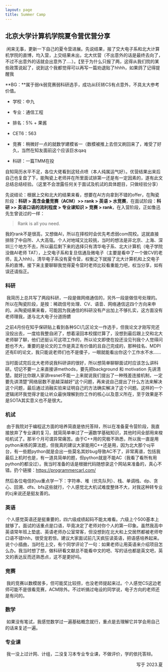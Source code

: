 ```yaml
---
layout: page
title: Summer Camp
---
```


## 北京大学计算机学院夏令营优营分享

&nbsp;闲来无事，更新一下自己的夏令营进展。先说结果，报了交大电子系和北大计算机学院的直博，均入营，上交结果未出，北大优营（不出意外的话是最终去向了，不过不出意外的话就会出意外了....）。【至于为什么只报了两，这得从我们院的某些政策说起了，说到这个我都觉得可以再写一篇劝退贴了hhhh，如果鸽了记得提醒我

**BG：**属于弱rk弱竞赛弱科研选手，成功从EE转CS有点意外，不具太大参考价值。

* 学校：中九

* 专业：通信工程

* 排名：5% + 果酱

* CET6：563

* 竞赛：稍微好一点的就数学建模省一（数模被推上去但又刷回来了，难受了好久，当然在知友面前这个应该巨水qaq

* 科研：一篇TMM在投

自知简历水平不足，各位大佬看到这轻点喷（本人纯属运气好）。优营结果出来后自己也复盘了下，能陶瓷上老师并在所里面试排第一还是有一定因素的，遂有此文总结总结经验。（这里不会泄露任何关于面试及机试的具体题目，只做经验分享）

先说结论：根据上交和北大的结果来看，想要在AI方向拿到不错的offer，在陶瓷阶段：**科研 > 高含金量竞赛（ACM）>>  rank > 英语 > 水竞赛**，在面试阶段：**科研 >>  英语口语的流利程度 > 专业课知识 > 竞赛 > rank**，在入营阶段，正如鲁迅先生曾说过的一样：

> Rank is all you need.

我的rank不是很高，又想做AI，所以在择校时会优先考虑弱com院校。这就直接排除了中自所、人大高瓴。个人对地域又比较挑，当时的想法是非北京、上海、深圳三个地方不去，所以最后剩下来的选择只有清华电子系、北大计算机（电子学院没做AI老师 TAT），上交电子系和复旦信通及微电子（主要是看中了一个做CV的老师，乱入hhh）。清华电子系没有夏令营，权衡之下就报了北大计算机和上交电子系的直博。接下来主要聊聊我觉得夏令营时老师比较看重能力吧，权当分享，如有误还请指正。

### 科研

&nbsp;我简历上总共写了两段科研，一段是做网络通信的，另外一段是做信号处理的。所以在陶瓷阶段，是按：稀疏信号处理、CV、语音、网络通信这四个方向来申的。从陶瓷结果来看，可能因为我通信的科研没有产出加上不够扎实，这方面没有老师理我，遂与北大电子分道扬镳

之前4月份在知乎保研贴上看到各种SCI几区论文一作选手，但我论文才刚写完还没投出去，一度给我整自闭了，想着滚回本校摆烂算了，没想到最后跟上交和北大老师聊了聊，他们还挺认可这项工作的，所以论文即使在投还没见刊我个人觉得问题也不大，重要的是论文的工作是真正有价值的且自己完成的，那种挂名、MDPI还有EI的论文，我只能说老师们也不是傻子，一眼就能看出你这个工作水不水......

当时面试完后北大老师说我科研讲的很好，所以想简单聊聊面试时应该怎么讲科研。切记不要一上来直接讲methods，要先把background 和 motivation 先讲清楚。就好比你跟人家讲resnet不能一上来就说我们提出了一种残差连接机制，一定要先讲清楚“网络层数不是越深越好”这个问题，再来说自己提出了什么方法来解决这个问题，最后通过消融实验来证明自己的方法确实解决了这个问题。这样的一个逻辑闭环我觉得才能让听众最快理解到你工作的核心以及意义所在，至于效果是不是SOTA其实意义也不是很大。

### 机试

&nbsp;由于我院对于编程这方面的培养简直是依托答辩，所以在准备夏令营阶段，我直接放弃了专业课的复习，就简简单单过了一遍数学基础知识，其他时间全部用来梭哈机试了。那半个月可谓异常痛苦。由于C++用的究极不熟悉，所以我一直是用python来练的算法题，但我真的建议大家能用C++还是用，因为北大那个oj平台，有一些题python就是会出一些莫名其妙bug导致AC不了，非常离谱，包括我最后上机时也是，有一道具简单的题，但python就是不能AC（我看了看所有用python的都没过）。我当时准备的话是根据代码随想录这个网站来准备的，真心不错。扔个链接：https://programmercarl.com/

然后各位电信的uu重点学一下：字符串、堆（优先队列）、栈、单调栈、dp、贪心、回溯、dfs、bfs这些就行，个人感觉北大机试难度整体不大，对我这种转专业的cj来说还是挺友善的。

### 英语

&nbsp;个人感觉英语还是挺重要的，四六级成绩起码不能太难看。六级上个500基本上就够了。面试的话重点是口语，毕竟决定了老师对你个人的第一印象。虽然我高中英语常年班上垫底、英语老师办公室常客，但没想到在北大和上交居然都被老师夸口语不错hhh，很受宠若惊。建议大家面试前几天疯狂读英语，把语感培养起来。说个小插曲，当时在上交，有个同学评论了一句：如果老师让用英语来介绍项目怎么办。我当时想了想，做科研看文献总不能看中文的吧、写的话也都是英文吧，英文的表达反而还熟悉点，这不是更好吗。

### 竞赛

&nbsp;我的竞赛以数模居多，但可能奖比较捞，也没老师提起来过。个人感觉CS这边老师可能不是很看竞赛，ACM除外。不过听搞过电设的同学说，电子方向的老师还是有问的。

### 数学

&nbsp;如果没有笔试，我感觉数学过一遍基础概念就行，重点是去理解它并学会用自己的话来复述一遍。

### 专业课

&nbsp;我一没上过计网、计组，二没复习本专业专业课，不做评价，学的依托答辩。



<p align="right">写于 2023.夏</p>